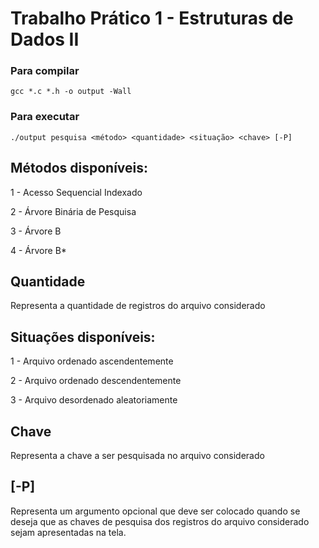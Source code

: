 # Trabalho Prático 1 - Estruturas de Dados II
### Para compilar
```
gcc *.c *.h -o output -Wall
```
### Para executar
```
./output pesquisa <método> <quantidade> <situação> <chave> [-P]
```

## Métodos disponíveis:
1 - Acesso Sequencial Indexado

2 - Árvore Binária de Pesquisa

3 - Árvore B

4 - Árvore B*

## Quantidade
Representa a quantidade de registros do arquivo considerado

## Situações disponíveis:
1 - Arquivo ordenado ascendentemente

2 - Arquivo ordenado descendentemente

3 - Arquivo desordenado aleatoriamente

## Chave
Representa a chave a ser pesquisada no arquivo considerado


## [-P]
Representa um argumento opcional que deve ser colocado quando se deseja que as chaves de pesquisa dos registros do arquivo considerado sejam apresentadas na tela.
